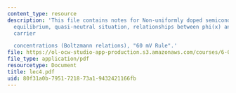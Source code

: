 ```yaml
---
content_type: resource
description: 'This file contains notes for Non-uniformly doped semiconductor in thermal
  equilibrium, quasi-neutral situation, relationships between phi(x) and equilibrium
  carrier

  concentrations (Boltzmann relations), "60 mV Rule".'
file: https://ol-ocw-studio-app-production.s3.amazonaws.com/courses/6-012-microelectronic-devices-and-circuits-fall-2005/80f31a0b7951721873a19432421166fb_lec4.pdf
file_type: application/pdf
resourcetype: Document
title: lec4.pdf
uid: 80f31a0b-7951-7218-73a1-9432421166fb
---
```

